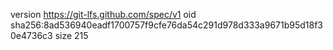 version https://git-lfs.github.com/spec/v1
oid sha256:8ad536940eadf1700757f9cfe76da54c291d978d333a9671b95d18f30e4736c3
size 215
